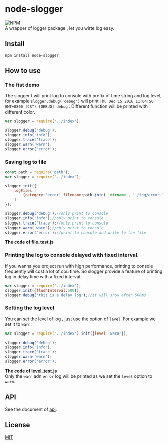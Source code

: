 # node-slogger
[![NPM](https://nodei.co/npm/node-slogger.png?downloads=true)](https://nodei.co/npm/node-slogger/)  
A wrapper of logger package , let you wirte log easy.

## Install
```npm install node-slogger```

## How to use

### The fist demo

The slogger t will print log to console with prefix of time string and log level,
for example `slogger.debug('debug')` will print `Thu Dec 15 2016 11:04:50 GMT+0800 (CST) [DEBUG] debug` . Different function will be printed with different color.

```javascript
var slogger = require('../index');

slogger.debug('debug');
slogger.info('info');
slogger.trace('trace');
slogger.warn('warn');
slogger.error('error');
```

### Saving log to file

```javascript
const path = require('path');
var slogger = require('../index');

slogger.init({
    logFiles:[
        {category:'error',filename:path.join(__dirname , './log/error.log')}
    ]
});

slogger.debug('debug');//only print to console
slogger.info('info');//only print to console
slogger.trace('trace');//only print to console
slogger.warn('warn');//only print to console
slogger.error('error');//print to console and write to the file
```
**The code of file_test.js**


### Printing the log to console delayed with fixed interval.

If you wanna you project run with high performance, printing to console frequently will cost a lot of cpu time. So slogger provide a feature of printing log in delay time with a fixed interval. 

```javascript
var slogger = require('../index');
slogger.init({flushInterval:500});
slogger.debug('this is a delay log');//it will show after 500ms
```

### Setting the log level
You can set the level of log , just use the option of `level`. For example we set it to `warn`:

```javascript
var slogger = require('../index').init({level:'warn'});

slogger.debug('debug');
slogger.info('info');
slogger.trace('trace');
slogger.warn('warn');
slogger.error('error');
```
**The code of level_test.js**  
Only the `warn` adn `error` log will be printed as we set the `level` option to `warn`.

## API
See the document of [api](doc/api.md).

## License

[MIT](LICENSE)